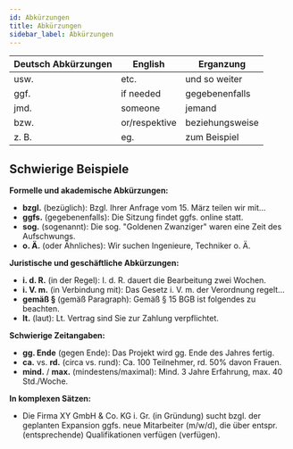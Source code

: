 ```yaml
---
id: Abkürzungen
title: Abkürzungen
sidebar_label: Abkürzungen
---
```


| Deutsch Abkürzungen | English       | Erganzung       |
| ------------------- | ------------- | --------------- |
| usw.                | etc.          | und so weiter   |
| ggf.                | if needed     | gegebenenfalls  |
| jmd.                | someone       | jemand          |
| bzw.                | or/respektive | beziehungsweise |
| z. B.               | eg.           | zum Beispiel    |

## Schwierige Beispiele

**Formelle und akademische Abkürzungen:**

- **bzgl.** (bezüglich): Bzgl. Ihrer Anfrage vom 15. März teilen wir mit...
- **ggfs.** (gegebenenfalls): Die Sitzung findet ggfs. online statt.
- **sog.** (sogenannt): Die sog. "Goldenen Zwanziger" waren eine Zeit des Aufschwungs.
- **o. Ä.** (oder Ähnliches): Wir suchen Ingenieure, Techniker o. Ä.

**Juristische und geschäftliche Abkürzungen:**

- **i. d. R.** (in der Regel): I. d. R. dauert die Bearbeitung zwei Wochen.
- **i. V. m.** (in Verbindung mit): Das Gesetz i. V. m. der Verordnung regelt...
- **gemäß §** (gemäß Paragraph): Gemäß § 15 BGB ist folgendes zu beachten.
- **lt.** (laut): Lt. Vertrag sind Sie zur Zahlung verpflichtet.

**Schwierige Zeitangaben:**

- **gg. Ende** (gegen Ende): Das Projekt wird gg. Ende des Jahres fertig.
- **ca.** vs. **rd.** (circa vs. rund): Ca. 100 Teilnehmer, rd. 50% davon Frauen.
- **mind.** / **max.** (mindestens/maximal): Mind. 3 Jahre Erfahrung, max. 40 Std./Woche.

**In komplexen Sätzen:**

- Die Firma XY GmbH & Co. KG i. Gr. (in Gründung) sucht bzgl. der geplanten Expansion ggfs. neue Mitarbeiter (m/w/d), die über entspr. (entsprechende) Qualifikationen verfügen (verfügen).
